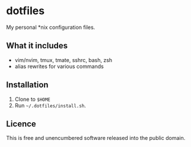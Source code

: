 # dotfiles

My personal \*nix configuration files.

## What it includes

-   vim/nvim, tmux, tmate, sshrc, bash, zsh
-   alias rewrites for various commands

## Installation

1. Clone to `$HOME`
2. Run `~/.dotfiles/install.sh`.

## Licence

This is free and unencumbered software released into the public domain.
